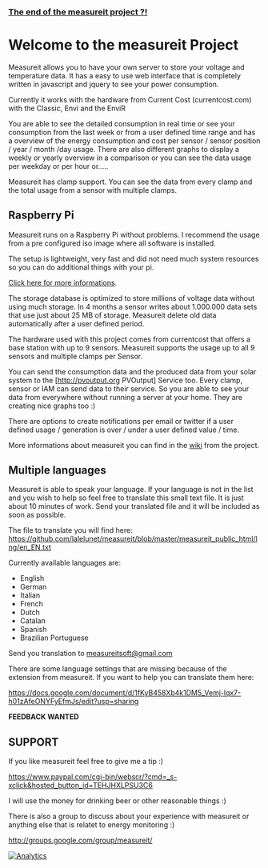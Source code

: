 

### [The end of the measureit project ?!](https://github.com/lalelunet/measureit/wiki/The-end-of-the-measureit-project-%3F!) ###

# Welcome to the measureit Project #

Measureit allows you to have your own server to store your voltage and temperature data. It has a  easy to use web interface that is completely written in javascript and jquery to see your power consumption.

Currently it works with the hardware from Current Cost (currentcost.com) with the Classic, Envi and the EnviR

You are able to see the detailed consumption in real time or see your consumption from the last week or from a user defined time range and has a overview of the energy consumption and cost per sensor / sensor position / year / month /day usage. There are also different graphs to display a weekly or yearly overview in a comparison or you can see the data usage per weekday or per hour or.....

Measureit has clamp support. You can see the data from every clamp and the total usage from a sensor with multiple clamps.

## Raspberry Pi ##

Measureit runs on a Raspberry Pi without problems.
I recommend the usage from a pre configured iso image where all software is installed.

The setup is lightweight, very fast and did not need much system resources so you can do additional things with your pi.

[Click here for more informations](https://github.com/lalelunet/measureit/wiki/Raspberry-Pi).

The storage database is optimized to store millions of voltage data without using much storage. In 4 months a sensor writes about 1.000.000 data sets that use just about 25 MB of storage. Measureit delete old data automatically after a user defined period.

The hardware used with this project comes from currentcost that offers a base station with up to 9 sensors. Measureit supports the usage up to all 9 sensors and multiple clamps per Sensor.

You can send the consumption data and the produced data from your solar system to the [http://pvoutput.org PVOutput] Service too. Every clamp, sensor or IAM can send data to their service. So you are able to see your data from everywhere without running a server at your home. They are creating nice graphs too :)

There are options to create notifications per email or twitter if a user defined usage / generation is over / under a user defined value / time. 

More informations about measureit you can find in the [wiki](https://github.com/lalelunet/measureit/wiki/) from the project.


## Multiple languages ##

Measureit is able to speak your language. If your language is not in the list and you wish to help so feel free to translate this small text file. It is just about 10 minutes of work. Send your translated file and it will be included as soon as possible.

The file to translate you will find here:
https://github.com/lalelunet/measureit/blob/master/measureit_public_html/lng/en_EN.txt

Currently available languages are:
  * English
  * German
  * Italian
  * French
  * Dutch
  * Catalan
  * Spanish
  * Brazilian Portuguese

Send you translation to measureitsoft@gmail.com

There are some language settings that are missing because of the extension from measureit. If you want to help you can translate them here:

https://docs.google.com/document/d/1fKyB458Xb4k1DM5_Vemj-lqx7-h01zAfeONYFyEfmJs/edit?usp=sharing


**FEEDBACK WANTED**

## SUPPORT ##

If you like measureit feel free to give me a tip  :)

https://www.paypal.com/cgi-bin/webscr/?cmd=_s-xclick&hosted_button_id=TEHJHXLPSU3C6


I will use the money for drinking beer or other reasonable things :)

There is also a group to discuss about your experience with measureit or anything else that is relatet to energy monitoring :)

http://groups.google.com/group/measureit/

[![Analytics](https://ga-beacon.appspot.com/UA-6114760-13/lalelunet/measureit?pixel)](https://github.com/lalelunet/measureit)

